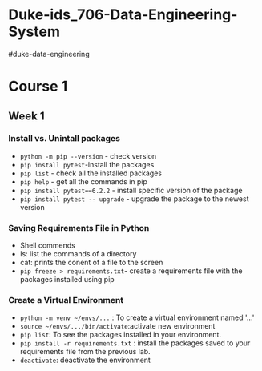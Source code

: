 # Duke-ids_706-Data-Engineering-System
#duke-data-engineering
# Course 1
## Week 1
### Install vs. Unintall packages
  - `python -m pip --version` - check version
  - `pip install pytest`-install the packages
  - `pip list` - check all the installed packages
  - `pip help` - get all the commands in pip
  - `pip install pytest==6.2.2` - install specific version of the package
  - `pip install pytest -- upgrade` - upgrade the package to the newest version
### Saving Requirements File in Python
- Shell commends
- ls: list the commands of a directory
- cat: prints the conent of a file to the screen
- `pip freeze > requirements.txt`- create a requirements file with the packages installed using pip
### Create a Virtual Environment
- `python -m venv ~/envs/...` : To create a virtual environment named '...'
- `source ~/envs/.../bin/activate`:activate new environment
- `pip list`: To see the packages installed in your environment.
- `pip install -r requirements.txt` : install the packages saved to your requirements file from the previous lab.
- `deactivate`: deactivate the environment
  
  
